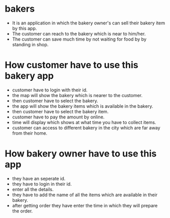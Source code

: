 # bakers

- It is an application in which the bakery owner's can sell their bakery item by this app.
- The customer can reach to the bakery which is near to him/her.
- The customer can save much time by not waiting for food by by standing in shop.

# How customer have to use this bakery app
- customer have to login with their id.
- the map will show the bakery which is nearer to the customer.
- then customer have to select the bakery.
- the app will show the bakery items which is available in the bakery.
- then customer have to select the bakery item.
- customer have to pay the amount by online.
- time will display which shows at what time you have to collect items.
- customer can access to different bakery in the city which are far away from their home.

# How bakery owner have to use this app
- they have an seperate id.
- they have to login in their id.
- enter all the details.
- they have to add the name of all the items which are available in their bakery.
- after getting order they have enter the time in which they will prepare the order.
